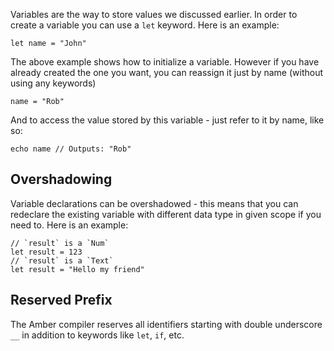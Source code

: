 Variables are the way to store values we discussed earlier. In order to create a variable you can use a `let` keyword. Here is an example:

```ab
let name = "John"
```

The above example shows how to initialize a variable. However if you have already created the one you want, you can reassign it just by name (without using any keywords)

```ab
name = "Rob"
```

And to access the value stored by this variable - just refer to it by name, like so:

```ab
echo name // Outputs: "Rob"
```

## Overshadowing

Variable declarations can be overshadowed - this means that you can redeclare the existing variable with different data type in given scope if you need to. Here is an example:

```ab
// `result` is a `Num`
let result = 123
// `result` is a `Text`
let result = "Hello my friend"
```

## Reserved Prefix
The Amber compiler reserves all identifiers starting with double underscore `__` in addition to keywords like `let`, `if`, etc.
